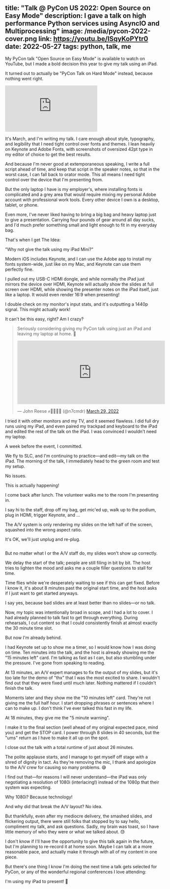 title: "Talk @ PyCon US 2022: Open Source on Easy Mode"
description: I gave a talk on high performance Python services using AsyncIO and Multiprocessing"
image: /media/pycon-2022-cover.png
link: https://youtu.be/lSqyKoPYtr0
date: 2022-05-27
tags: python, talk, me
---
My PyCon talk "Open Source on Easy Mode" is available to watch on YouTube,
but I made a bold decision this year to give my talk using an iPad.

It turned out to actually be "PyCon Talk on Hard Mode" instead,
because nothing went right.

<div class="embed">
    <iframe src="https://www.youtube-nocookie.com/embed/lSqyKoPYtr0" frameborder="0" allow="encrypted-media; picture-in-picture" allowfullscreen></iframe>
</div>

It's March, and I'm writing my talk. I care enough about style, typography, and legibility that
I need tight control over fonts and themes. I lean heavily on Keynote and Adobe Fonts, with
screenshots of oversized 42pt type in my editor of choice to get the best results.

And because I'm never good at extemporaneous speaking, I write a full script ahead of time, and
keep that script in the speaker notes, so that in the worst case, I can fall back to orator mode.
This all means I need tight control over the device that I'm presenting from.

But the only laptop I have is my employer's, where installing fonts is complicated and a grey
area that would require mixing my personal Adobe account with professional work tools. Every
other device I own is a desktop, tablet, or phone.

Even more, I've never liked having to bring a big bag and heavy laptop just to give a
presentation. Carrying four pounds of gear around all day sucks, and I'd much prefer
something small and light enough to fit in my everyday bag.

That's when I get The Idea:

"Why not give the talk using my iPad Mini?"

Modern iOS includes Keynote, and I can use the Adobe app to install my fonts system-wide, just
like on my Mac, and Keynote can use them perfectly fine.

I pulled out my USB-C HDMI dongle, and while normally the iPad just mirrors the device over HDMI,
Keynote will actually show the slides at full screen over HDMI, while showing the presenter notes
on the iPad itself, just like a laptop. It would even render 16:9 when presenting!

I double check on my monitor's input stats, and it's outputting a 1440p signal. This might
actually work!

It can't be this easy, right? Am I crazy?

<blockquote class="tweet">
    <p lang="en" dir="ltr">
    Seriously considering giving my PyCon talk using just an iPad and leaving my laptop at home. 👀
    </p>
    <p>
    <iframe src="https://giphy.com/embed/EmYq28W9UwjsMfvSan" width="480" height="206" frameBorder="0" class="giphy-embed" allowFullScreen></iframe>
    </p>
    &mdash; John Reese ✊🏳️‍🌈🏳️‍⚧️ (@n7cmdr) <a href="https://twitter.com/n7cmdr/status/1508664479877238787?ref_src=twsrc%5Etfw">March 29, 2022</a>
</blockquote>

I tried it with other monitors and my TV, and it seemed flawless. I did full dry runs using my
iPad, and even paired my trackpad and keyboard to the iPad and edited the rest of the talk on
the iPad. I was convinced I wouldn't need my laptop.

A week before the event, I committed.

We fly to SLC, and I'm continuing to practice—and edit—my talk on the iPad. The morning of the
talk, I immediately head to the green room and test my setup.

No issues.

This is actually happening!

I come back after lunch. The volunteer walks me to the room I'm presenting in.

I say hi to the staff, drop off my bag, get mic'ed up, walk up to the podium, plug in HDMI,
trigger Keynote, and ...

The A/V system is only rendering my slides on the left half of the screen, squashed into the
wrong aspect ratio.

It's OK, we'll just unplug and re-plug.

<div class="thumbnails">
   <img class="nodropshadow" alt="" src="/media/pycon-2022-cover.png" />
</div>

But no matter what I or the A/V staff do, my slides won't show up correctly.

We delay the start of the talk; people are still filing in bit by bit. The host tries to lighten
the mood and asks me a couple filler questions to stall for time.

Time flies while we're desperately waiting to see if this can get fixed. Before I know it, it's
about 8 minutes past the original start time, and the host asks if I just want to get started
anyways.

I say yes, because bad slides are at least better than no slides—or no talk.

Now, my topic was intentionally broad in scope, and I had a lot to cover. I had already planned
to talk fast to get through everything. During rehearsals, I cut content so that I could
consistently finish at almost exactly the 30 minute time slot.

But now I'm already behind.

I had Keynote set up to show me a timer, so I would know how I was doing on time. Ten minutes
into the talk, and the host is already showing me the "15 minutes left" card. I'm talking as
fast as I can, but also stumbling under the pressure. I've gone from speaking to reading.

At 13 minutes, an A/V expert manages to fix the output of my slides, but it's too late for the
demo of "thx" that I was the most excited to share. I wouldn't find out that they were fixed
until much later. Nothing mattered if I couldn't finish the talk.

Moments later and they show me the "10 minutes left" card. They're not giving me the full half hour.
I start dropping phrases or sentences where I can to make up. I don't think I've ever talked
this fast in my life.

At 18 minutes, they give me the "5 minute warning".

I make it to the final section (well ahead of my original expected pace, mind you) and get the
STOP card. I power through 8 slides in 40 seconds, but the "ums" return as I have to make it
all up on the spot.

I close out the talk with a total runtime of just about 26 minutes.

The polite applause starts, and I manage to get myself off stage with a shred of dignity in tact.
As they're removing the mic, I thank and apologize to the A/V crew for causing so many problems. 😅

I find out that—for reasons I will never understand—the iPad was only negotiating a resolution
of 1080i (interlacing!) instead of the 1080p that their system was expecting.

Why 1080i? Because technology!

And why did that break the A/V layout? No idea.

But thankfully, even after my mediocre delivery, the smashed slides, and flickering output,
there were still folks that stopped by to say hello, compliment my talk, and ask questions.
Sadly, my brain was toast, so I have little memory of who they were or what we talked about. 😓

I don't know if I'll have the opportunity to give this talk again in the future, but I'm planning
to re-record it at home soon. Maybe I can talk at a more reasonable pace, and actually make it
through with all of my content in one piece.

But there's one thing I know I'm doing the next time a talk gets selected for PyCon, or any of
the wonderful regional conferences I love attending:

I'm using my iPad to present! 💪


